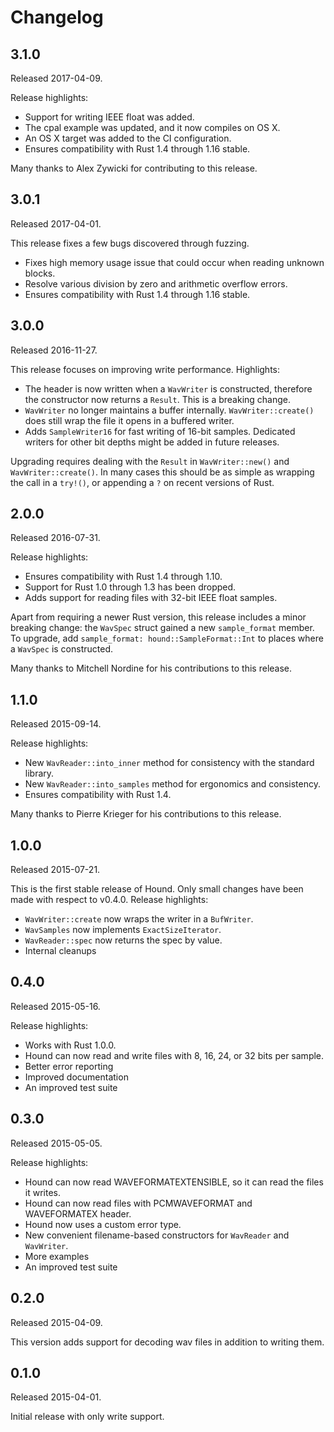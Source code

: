 Changelog
=========

3.1.0
-----

Released 2017-04-09.

Release highlights:

- Support for writing IEEE float was added.
- The cpal example was updated, and it now compiles on OS X.
- An OS X target was added to the CI configuration.
- Ensures compatibility with Rust 1.4 through 1.16 stable.

Many thanks to Alex Zywicki for contributing to this release.

3.0.1
-----

Released 2017-04-01.

This release fixes a few bugs discovered through fuzzing.

- Fixes high memory usage issue that could occur when reading unknown blocks.
- Resolve various division by zero and arithmetic overflow errors.
- Ensures compatibility with Rust 1.4 through 1.16 stable.

3.0.0
-----

Released 2016-11-27.

This release focuses on improving write performance. Highlights:

- The header is now written when a `WavWriter` is constructed, therefore
  the constructor now returns a `Result`. This is a breaking change.
- `WavWriter` no longer maintains a buffer internally.
  `WavWriter::create()` does still wrap the file it opens in a buffered
  writer.
- Adds `SampleWriter16` for fast writing of 16-bit samples. Dedicated
  writers for other bit depths might be added in future releases.

Upgrading requires dealing with the `Result` in `WavWriter::new()`
and `WavWriter::create()`. In many cases this should be as simple as
wrapping the call in a `try!()`, or appending a `?` on recent versions
of Rust.

2.0.0
-----

Released 2016-07-31.

Release highlights:

- Ensures compatibility with Rust 1.4 through 1.10.
- Support for Rust 1.0 through 1.3 has been dropped.
- Adds support for reading files with 32-bit IEEE float samples.

Apart from requiring a newer Rust version, this release includes a minor
breaking change: the `WavSpec` struct gained a new `sample_format`
member. To upgrade, add `sample_format: hound::SampleFormat::Int` to
places where a `WavSpec` is constructed.

Many thanks to Mitchell Nordine for his contributions to this release.

1.1.0
-----

Released 2015-09-14.

Release highlights:

- New `WavReader::into_inner` method for consistency with the standard library.
- New `WavReader::into_samples` method for ergonomics and consistency.
- Ensures compatibility with Rust 1.4.

Many thanks to Pierre Krieger for his contributions to this release.

1.0.0
-----

Released 2015-07-21.

This is the first stable release of Hound. Only small changes have been made
with respect to v0.4.0. Release highlights:

- `WavWriter::create` now wraps the writer in a `BufWriter`.
- `WavSamples` now implements `ExactSizeIterator`.
- `WavReader::spec` now returns the spec by value.
- Internal cleanups

0.4.0
-----

Released 2015-05-16.

Release highlights:

- Works with Rust 1.0.0.
- Hound can now read and write files with 8, 16, 24, or 32 bits per sample.
- Better error reporting
- Improved documentation
- An improved test suite

0.3.0
-----

Released 2015-05-05.

Release highlights:

- Hound can now read WAVEFORMATEXTENSIBLE, so it can read the files it writes.
- Hound can now read files with PCMWAVEFORMAT and WAVEFORMATEX header.
- Hound now uses a custom error type.
- New convenient filename-based constructors for `WavReader` and `WavWriter`.
- More examples
- An improved test suite

0.2.0
-----

Released 2015-04-09.

This version adds support for decoding wav files in addition to writing them.

0.1.0
-----

Released 2015-04-01.

Initial release with only write support.
